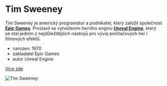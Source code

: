 # Tim Sweeney

Tim Sweeney je americký programátor a podnikatel, který založil společnost [**Epic Games**](https://en.wikipedia.org/wiki/Epic_Games). 
Proslavil se vytvořením herního enginu [**Unreal Engine**](https://en.wikipedia.org/wiki/Unreal_Engine), který se stal jedním z 
nejdůležitějších nástrojů pro vývoj počítačových her i filmových efektů.

- narozen: 1970
- zakladatel Epic Games
- autor Unreal Engine

[Více zde](https://en.wikipedia.org/wiki/Tim_Sweeney_(game_developer))

![Tim Sweeney](https://upload.wikimedia.org/wikipedia/commons/1/11/Tim_Sweeney%2C_GDCA_2017_%28portrait_crop%29.jpg)

